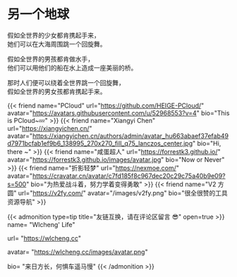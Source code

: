 # 另一个地球



假如全世界的少女都肯携起手来，  
她们可以在大海周围跳一个回旋舞。  
  
假如全世界的男孩都肯做水手，  
他们可以用他们的船在水上造成一座美丽的桥。  
  
那时人们便可以绕着全世界跳一个回旋舞，  
假如全世界的男女孩都肯携起手来。  


{{< friend name="PCloud" url="https://github.com/HEIGE-PCloud/" avatar="https://avatars.githubusercontent.com/u/52968553?v=4" bio="This is PCloud~💤" >}}
{{< friend name="Xiangyi Chen" url="https://xiangyichen.cn/" avatar="https://xiangyichen.cn/authors/admin/avatar_hu663abaef37efab49d7971bcfab1ef9b6_138995_270x270_fill_q75_lanczos_center.jpg" bio="Hi, there ~" >}}
{{< friend name="咸蛋超人" url="https://forrestk3.github.io/" avatar="https://forrestk3.github.io/images/avatar.jpg" bio="Now or Never" >}}
{{< friend name="折影轻梦" url="https://nexmoe.com/" avatar="https://cravatar.cn/avatar/c7fd185f8c967dec20c29c75a40b9e09?s=500" bio="为热爱战斗着，努力学着变得勇敢" >}}
{{< friend name="V2 方圆" url="https://v2fy.com/" avatar="/images/v2fy.png" bio="很全很赞的工具资源导航" >}}


{{< admonition type=tip title="友链互换，请在评论区留言 😎" open=true >}}
name= "Wlcheng' Life"

url= "https://wlcheng.cc"

avatar= "https://wlcheng.cc/images/avatar.png"

bio= "来日方长，何惧车遥马慢"
{{< /admonition >}}


